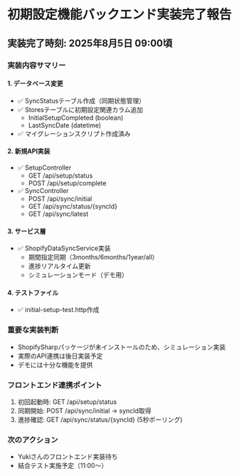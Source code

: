 # 初期設定機能バックエンド実装完了報告

## 実装完了時刻: 2025年8月5日 09:00頃

### 実装内容サマリー

#### 1. データベース変更
- ✅ SyncStatusテーブル作成（同期状態管理）
- ✅ Storesテーブルに初期設定関連カラム追加
  - InitialSetupCompleted (boolean)
  - LastSyncDate (datetime)
- ✅ マイグレーションスクリプト作成済み

#### 2. 新規API実装
- ✅ SetupController
  - GET /api/setup/status
  - POST /api/setup/complete
- ✅ SyncController  
  - POST /api/sync/initial
  - GET /api/sync/status/{syncId}
  - GET /api/sync/latest

#### 3. サービス層
- ✅ ShopifyDataSyncService実装
  - 期間指定同期（3months/6months/1year/all）
  - 進捗リアルタイム更新
  - シミュレーションモード（デモ用）

#### 4. テストファイル
- ✅ initial-setup-test.http作成

### 重要な実装判断
- ShopifySharpパッケージが未インストールのため、シミュレーション実装
- 実際のAPI連携は後日実装予定
- デモには十分な機能を提供

### フロントエンド連携ポイント
1. 初回起動時: GET /api/setup/status
2. 同期開始: POST /api/sync/initial → syncId取得
3. 進捗確認: GET /api/sync/status/{syncId} (5秒ポーリング)

### 次のアクション
- Yukiさんのフロントエンド実装待ち
- 結合テスト実施予定（11:00〜）